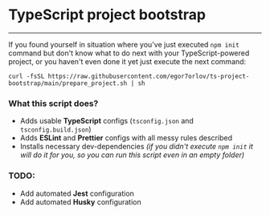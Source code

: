 # TypeScript project bootstrap

---

If you found yourself in situation where you've just executed `npm init` command but don't know what to do next with
your TypeScript-powered project, or you haven't even done it yet just execute the next command:

```shell
curl -fsSL https://raw.githubusercontent.com/egor7orlov/ts-project-bootstrap/main/prepare_project.sh | sh
```

### What this script does?

- Adds usable **TypeScript** configs (`tsconfig.json` and `tsconfig.build.json`)
- Adds **ESLint** and **Prettier** configs with all messy rules described
- Installs necessary dev-dependencies _(if you didn't execute `npm init` it will do it for you, so you can run this
  script even in an empty folder)_

### TODO:

- Add automated **Jest** configuration
- Add automated **Husky** configuration
